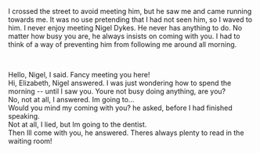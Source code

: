 I crossed the street to avoid meeting him, but he saw me and came running towards me. It was no use pretending that I had not seen him, so I waved to him. I never enjoy meeting Nigel Dykes. He never has anything to do. No matter how busy you are, he always insists on coming with you. I had to think of a way of preventing him from following me around all morning.  


    

Hello, Nigel, I said. Fancy meeting you here!  
Hi, Elizabeth, Nigel answered. I was just wondering how to spend the morning -- until I saw you. Youre not busy doing anything, are you?  
No, not at all, I answered. Im going to...  
Would you mind my coming with you? he asked, before I had finished speaking.  
Not at all, I lied, but Im going to the dentist.  
Then Ill come with you, he answered. Theres always plenty to read in the waiting room!
